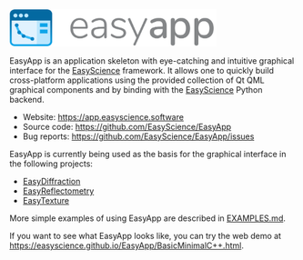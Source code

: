 <img src="./resources/images/ea_logo.svg" height="65">

EasyApp is an application skeleton with eye-catching and intuitive graphical interface for the [EasyScience](http://github.com/EasyScience) framework. It allows one to quickly build cross-platform applications using the provided collection of Qt QML graphical components and by binding with the [EasyScience](http://github.com/EasyScience/EasyScience) Python backend.

* Website: https://app.easyscience.software
* Source code: https://github.com/EasyScience/EasyApp
* Bug reports: https://github.com/EasyScience/EasyApp/issues

EasyApp is currently being used as the basis for the graphical interface in the following projects:

* [EasyDiffraction](http://github.com/EasyScience/EasyDiffraction)
* [EasyReflectometry](http://github.com/EasyScience/EasyReflectometry)
* [EasyTexture](http://github.com/EasyScience/EasyTextureApp)

More simple examples of using EasyApp are described in [EXAMPLES.md](EXAMPLES.md).

If you want to see what EasyApp looks like, you can try the web demo at https://easyscience.github.io/EasyApp/BasicMinimalC++.html.
